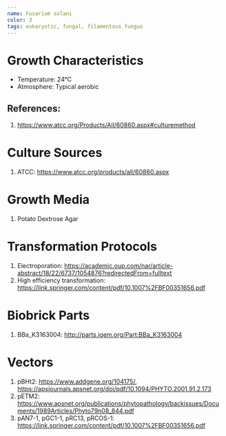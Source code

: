 ```yaml
---
name: Fusarium solani
color: 3
tags: eukaryotic, fungal, filamentous fungus
---
```

# Growth Characteristics
* Temperature: 24°C
* Atmosphere: Typical aerobic

## References:
1. https://www.atcc.org/Products/All/60860.aspx#culturemethod

# Culture Sources
1. ATCC: https://www.atcc.org/products/all/60860.aspx

# Growth Media
1. Potato Dextrose Agar

# Transformation Protocols
1. Electroporation: https://academic.oup.com/nar/article-abstract/18/22/6737/1054876?redirectedFrom=fulltext
2. High efficiency transformation: https://link.springer.com/content/pdf/10.1007%2FBF00351656.pdf

# Biobrick Parts
1. BBa_K3163004: http://parts.igem.org/Part:BBa_K3163004

# Vectors
1. pBHt2: https://www.addgene.org/104175/, https://apsjournals.apsnet.org/doi/pdf/10.1094/PHYTO.2001.91.2.173
2. pETM2: https://www.apsnet.org/publications/phytopathology/backissues/Documents/1989Articles/Phyto79n08_844.pdf
3. pAN7-1, pGC1-1, pRC13, pRCOS-1: https://link.springer.com/content/pdf/10.1007%2FBF00351656.pdf  
